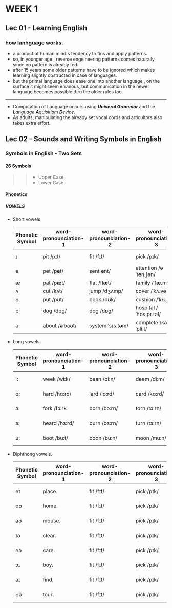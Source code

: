 # WEEK 1

## Lec 01 - Learning English

### how lanhguage works.
+ a product of human mind's tendency to fins and apply patterns.
+ so, in younger age , reverse engeineering patterns comes naturally, since no pattern is already fed.
+ after 15 years some older patterns have to be ignored which makes learning slightly obstructed in case of languages.
+ but the primal language does ease one into another language , on the surface it might seem erranous, but communication in the newer language becomes possible thru the older rules too.

---

+ Computation of Language occurs using  ***Univeral Grammar*** and the ***L**anguage **A**quisitiom **D**evice*.
+ As adults, manipulating the already set vocal cords and articultors also takes extra effort.

## Lec 02 - Sounds and Writing Symbols in English

### Symbols in English - Two Sets
#### 26 Symbols
>>+ Upper Case
>>+ Lower Case

#### Phonetics

##### VOWELS
+ Short vowels

	|Phonetic Symbol|word-pronounciation-1|word-pronounciation-2|word-pronounciation-3    |word-pronounciation-4      |word-pronounciation-5|
	|--             |       ---           |        ---          |       ---                |       ---                |        ---          |
	| ɪ|	                pit /pɪt/         | fit           /fɪt/  |pick           /pɪk/      | difficult /ˈdɪ.fɪ.kəlt/    | sick    /sɪk/       |
	| e|	            pet /p**e**t/     | sent       **e**nt/ |attention  /əˈt**e**n.ʃən/| neck /n**e**k/            |                    |
	| æ|	            pat /p**æ**t/     |flat       /fl**æ**t/|family   /ˈf**æ**.mə.li/      | cap  /k **æ**p/       |                    |
	| ʌ|	            cut /kʌt/         |jump          /dʒʌmp/|  cover    /ˈkʌ.vər/      |       ?                   |                     |
	| ʊ|	            put /pʊt/         |book           /bʊk/ |cushion  /ˈkʊ.ʃən/        |about       /əˈba**ʊ**t/   |                     |
	| ɒ|	            dog /dɒg/         |dog            /dɒg/ |hospital /ˈhɒs.pɪ.təl/    |       ?                   |                     |
	| ə|	            about /**ə**ˈbaʊt/|system   ˈsɪs.t**ə**m/|complete /k**ə**mˈpliːt/  | difficult /ˈdɪ.fɪ.k**ə**lt/|cover    /ˈkʌ.v**ə**r/   |

+ Long vowels

	|Phonetic Symbol|word-pronounciation-1|word-pronounciation-2|word-pronounciation-3|word-pronounciation-4|word-pronounciation-5|
	|--             |       ---           |        ---          |       ---           |       ---           |        ---          |
	| i:|	             week /wi:k/      | bean /bi:n/         |  deem      /di:m/  | difficult /ˈdɪ.fɪ.kəlt/|       |
	| ɑ:|	             hard /hɑ:rd/    | lard  /lɑ:rd/        |  card      /kɑ:rd/ | difficult /ˈdɪ.fɪ.kəlt/|       |
	| ɔ:|	             fork /fɔ:rk      | born /bɔ:rn/         |  torn     /tɔ:rn/  | difficult /ˈdɪ.fɪ.kəlt/|       |
	| ɜ:|	             heard /hɜ:rd/    | burn /bɜ:rn/         |  turn      /tɜ:rn/  | difficult /ˈdɪ.fɪ.kəlt/|       |
	| u:|                boot /bu:t/      | boon /bu:n/          |  moon        /mu:n/ | difficult /ˈdɪ.fɪ.kəlt/|       |
+ Diphthong vowels.

	|Phonetic Symbol|word-pronounciation-1|word-pronounciation-2|word-pronounciation-3|word-pronounciation-4          |word-pronounciation-5     |
	|--             |       ---           |        ---          |       ---           |       ---                     |        ---               |
    | eɪ|	             place.           | fit           /fɪt/  |  pick         /pɪk/ | difficult /ˈdɪ.fɪ.kəlt/|       |
	| oʊ|	             home.            | fit           /fɪt/  |  pick         /pɪk/ | difficult /ˈdɪ.fɪ.kəlt/|       |
	| aʊ|	             mouse.           | fit           /fɪt/  |  pick         /pɪk/ | difficult /ˈdɪ.fɪ.kəlt/|       |
	| ɪə|	             clear.           | fit           /fɪt/  |  pick         /pɪk/ | difficult /ˈdɪ.fɪ.kəlt/|       |
	| eə|	             care.            | fit           /fɪt/  |  pick         /pɪk/ | difficult /ˈdɪ.fɪ.kəlt/|       |
	| ɔɪ|	             boy.             | fit           /fɪt/  |  pick         /pɪk/ | difficult /ˈdɪ.fɪ.kəlt/|       |
	| aɪ|	             find.            | fit           /fɪt/  |  pick         /pɪk/ | difficult /ˈdɪ.fɪ.kəlt/|       |
	| ʊə|	              tour.           | fit           /fɪt/  |  pick         /pɪk/ | difficult /ˈdɪ.fɪ.kəlt/|       |